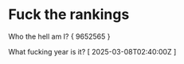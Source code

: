 # Fuck the rankings

Who the hell am I?
{ 9652565 }

What fucking year is it?
[ 2025-03-08T02:40:00Z ]
